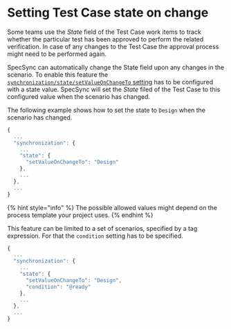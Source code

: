 # Setting Test Case state on change

Some teams use the _State_ field of the Test Case work items to track whether the particular test has been approved to perform the related verification. In case of any changes to the Test Case the approval process might need to be performed again. 

SpecSync can automatically change the State field upon any changes in the scenario. To enable this feature the [`synchronization/state/setValueOnChangeTo` setting](../../reference/configuration/configuration-synchronization/configuration-synchronization-state.md) has to be configured with a state value. SpecSync will set the _State_ filed of the Test Case to this configured value when the scenario has changed.

The following example shows how to set the state to `Design` when the scenario has changed.

```javascript
{
  ...
  "synchronization": {
    ...
    "state": {
      "setValueOnChangeTo": "Design"
    },
    ...
  },
  ...
}
```

{% hint style="info" %}
The possible allowed values might depend on the process template your project uses.
{% endhint %}

This feature can be limited to a set of scenarios, specified by a tag expression. For that the `condition` setting has to be specified.

```javascript
{
  ...
  "synchronization": {
    ...
    "state": {
      "setValueOnChangeTo": "Design",
      "condition": "@ready"
    },
    ...
  },
  ...
}
```

